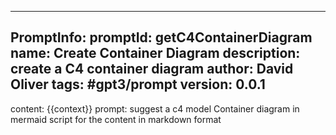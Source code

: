 
---
PromptInfo:
 promptId: getC4ContainerDiagram
 name: Create Container Diagram
 description: create a C4 container diagram
 author: David Oliver
 tags: #gpt3/prompt
 version: 0.0.1
---
content: 
{{context}}
prompt:
suggest a c4 model Container diagram in mermaid script for the content in markdown format